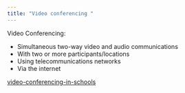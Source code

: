 ```yaml
---
title: "Video conferencing "
--- 
```

Video Conferencing:
- Simultaneous two-way video and audio communications  
- With two or more participants/locations  
- Using telecommunications networks  
- Via the internet

[video-conferencing-in-schools](Others/video-conferencing-in-schools.md)

